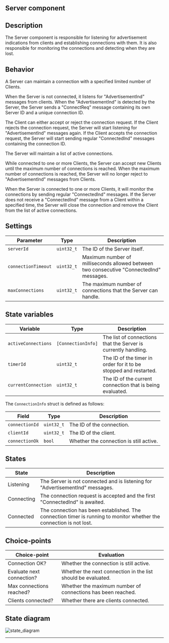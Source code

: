 ## Server component

## Description

The Server component is responsible for listening for advertisement indications from clients and establishing connections with them. It is also responsible for monitoring the connections and detecting when they are lost.

## Behavior
A Server can maintain a connection with a specified limited number of Clients.

When the Server is not connected, it listens for "AdvertisementInd" messages from clients. When the "AdvertisementInd" is detected by the Server, the Server sends a "ConnectReq" message containing its own Server ID and a unique connection ID.

The Client can either accept or reject the connection request. If the Client rejects the connection request, the Server will start listening for "AdvertisementInd" messages again. If the Client accepts the connection request, the Server will start sending regular "ConnectedInd" messages containing the connection ID.

The Server will maintain a list of active connections.

While connected to one or more Clients, the Server can accept new Clients until the maximum number of connections is reached. When the maximum number of connections is reached, the Server will no longer reject to "AdvertisementInd" messages from Clients.

When the Server is connected to one or more Clients, it will monitor the connections by sending regular "ConnectedInd" messages. If the Server does not receive a "ConnectedInd" message from a Client within a specified time, the Server will close the connection and remove the Client from the list of active connections.

## Settings

| Parameter             | Type         | Description                                                                             |
|-----------------------|--------------|-----------------------------------------------------------------------------------------|
| ``serverId``          | ``uint32_t`` | The ID of the Server itself.                                                            |
| ``connectionTimeout`` | ``uint32_t`` | Maximum number of milliseconds allowed between two consecutive "ConnectedInd" messages. |
| ``maxConnections``    | ``uint32_t`` | The maximum number of connections that the Server can handle.                           |

## State variables

| Variable              | Type                 | Description                                                      |
|-----------------------|----------------------|------------------------------------------------------------------|
| ``activeConnections`` | ``[ConnectionInfo]`` | The list of connections that the Server is currently handling.   |
| ``timerId``           | ``uint32_t``         | The ID of the timer in order for it to be stopped and restarted. |
| ``currentConnection`` | ``uint32_t``         | The ID of the current connection that is being evaluated.        |

The `ConnectionInfo` struct is defined as follows:

| Field            | Type         | Description                             |
|------------------|--------------|-----------------------------------------|
| ``connectionId`` | ``uint32_t`` | The ID of the connection.               |
| ``clientId``     | ``uint32_t`` | The ID of the client.                   |
 | ``connectionOk`` | ``bool``     | Whether the connection is still active. |

## States

| State      | Description                                                                                                         |
|------------|---------------------------------------------------------------------------------------------------------------------|
| Listening  | The Server is not connected and is listening for "AdvertisementInd" messages.                                       |
| Connecting | The connection request is accepted and the first "ConnectedInd" is awaited.                                         |
| Connected  | The connection has been established. The connection timer is running to monitor whether the connection is not lost. |

## Choice-points

| Choice-point              | Evaluation                                                   |
|---------------------------|--------------------------------------------------------------|
| Connection OK?            | Whether the connection is still active.                      |
| Evaluate next connection? | Whether the next connection in the list should be evaluated. |
| Max connections reached?  | Whether the maximum number of connections has been reached.  |
| Clients connected?        | Whether there are clients connected.                         |

## State diagram

![state_diagram](https://www.plantuml.com/plantuml/png/VPB1JiCm38RlUGfhHwI-G0zbqyG10Hj2N115g6ei5jOwK-DEu-s9ehKEQSJD_VFzlnqtQyVDm6FVgOFH2DYV-0SqkdOm9pQMbF808pmQnqY6lgxVMqk4BIy4r6eIdZydoDB-28s3bGWrxHzkLuBUdPjkzFKEBnpGIG3oIatjx8nTJyr58btmUIccNKq3Dkq1TUpRTWQ9tJnpS5x5sHqiwltc0uegklzSUJbQ0vImqMSSs3ZiaVYUj8fE2u5HGpdLc_RuXwfoqmd-WjzAv2HJwj1Ri2gpgloq4hpu9oMycXxjo6ePbipnXYu7fUlQMPKsyKZoR2Gk1QLZY4fzooj8L0AcEvVGt47nJtAUbXSJGjKQIOzzzmi0)







****

